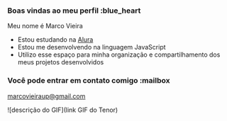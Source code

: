 ### Boas vindas ao meu perfil :blue_heart

Meu nome é Marco Vieira

- Estou estudando na [Alura](https://www.alura.com.br)
- Estou me desenvolvendo na linguagem JavaScript
- Utilizo esse espaço para minha organização e compartilhamento dos meus projetos desenvolvidos

### Você pode entrar em contato comigo :mailbox

marcovieiraup@gmail.com


![descrição do GIF](link GIF do Tenor)
